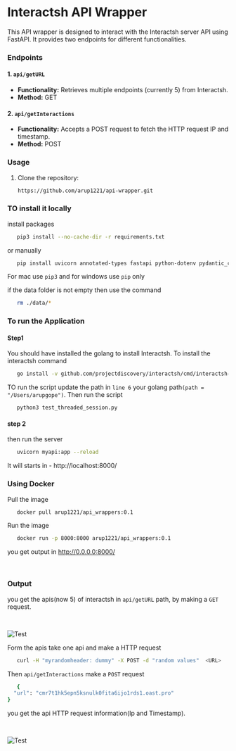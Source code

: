 # Interactsh API Wrapper

This API wrapper is designed to interact with the Interactsh server API using FastAPI. It provides two endpoints for different functionalities.

### Endpoints

#### 1. `api/getURL`

- **Functionality:** Retrieves multiple endpoints (currently 5) from Interactsh.
- **Method:** GET

#### 2. `api/getInteractions`

- **Functionality:** Accepts a POST request to fetch the HTTP request IP and timestamp.
- **Method:** POST

### Usage

1. Clone the repository:

   ```bash
   https://github.com/arup1221/api-wrapper.git
   ```

### TO install it locally

install packages

```bash
   pip3 install --no-cache-dir -r requirements.txt
   ```

or manually 
```bash
   pip install uvicorn annotated-types fastapi python-dotenv pydantic_core pydantic
   ```

For mac use `pip3` and for windows use `pip` only

if the data folder is not empty then use the command

```bash
   rm ./data/* 
   ```

### To run the Application

#### Step1 

You should have installed the golang to install Interactsh. To install the interactsh command

```bash
   go install -v github.com/projectdiscovery/interactsh/cmd/interactsh-client@latest
   ```

 TO run the script update the path in `line 6` your golang path`(path = "/Users/arupgope")`. Then run the script


```bash
   python3 test_threaded_session.py
   ```
#### step 2

then run the server

```bash
   uvicorn myapi:app --reload
   ```
It will starts in - http://localhost:8000/

### Using Docker

Pull the image
```bash
   docker pull arup1221/api_wrappers:0.1
   ```

Run the image
```bash
   docker run -p 8000:8000 arup1221/api_wrappers:0.1
   ```

you get output in  http://0.0.0.0:8000/ 


<br>

### Output

you get the apis(now 5) of interactsh in `api/getURL` path, by making a `GET` request.



<br>

![Test](https://github.com/arup1221/api-wrapper/blob/main/images/Screenshot%202024-01-28%20at%209.50.22%E2%80%AFPM.png)

Form  the apis take one api and make a HTTP request 

```bash
   curl -H "myrandomheader: dummy" -X POST -d "random values"  <URL>
   ```

Then `api/getInteractions` make a `POST` request
```bash
   {
  "url": "cmr7t1hk5epn5ksnulk0fita6ijo1rds1.oast.pro"
}
   ```

you get the api HTTP request information(Ip and Timestamp).



<br>

![Test](https://github.com/arup1221/api-wrapper/blob/main/images/Screenshot%202024-01-28%20at%209.51.17%E2%80%AFPM.png)

